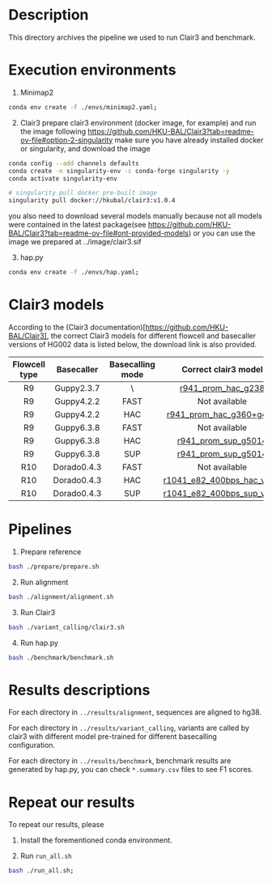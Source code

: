 # Description
This directory archives the pipeline we used to run Clair3 and benchmark.


# Execution environments
1. Minimap2
```bash
conda env create -f ./envs/minimap2.yaml;
```
2. Clair3
prepare clair3 environment (docker image, for example) and run the image following https://github.com/HKU-BAL/Clair3?tab=readme-ov-file#option-2-singularity
make sure you have already installed docker or singularity, and download the image
```bash
conda config --add channels defaults
conda create -n singularity-env -c conda-forge singularity -y
conda activate singularity-env

# singularity pull docker pre-built image
singularity pull docker://hkubal/clair3:v1.0.4

```
you also need to download several models manually because not all models were contained in the latest package(see https://github.com/HKU-BAL/Clair3?tab=readme-ov-file#ont-provided-models) or you can use the image we prepared at ../image/clair3.sif

3. hap.py
```bash
conda env create -f ./envs/hap.yaml;
```
# Clair3 models
According to the (Clair3 documentation)[https://github.com/HKU-BAL/Clair3], the correct Clair3 models for different flowcell and basecaller versions of HG002 data is listed below, the download link is also provided.

| Flowcell type | Basecaller | Basecalling mode | Correct clair3 model |
|:---:|:---:|:---:|:-----:|
| R9 | Guppy2.3.7 | \ | [r941_prom_hac_g238](http://www.bio8.cs.hku.hk/clair3/clair3_models/) |
| R9 | Guppy4.2.2 | FAST | Not available |
| R9 | Guppy4.2.2 | HAC | [r941_prom_hac_g360+g422](http://www.bio8.cs.hku.hk/clair3/clair3_models/) |
| R9 | Guppy6.3.8 | FAST | Not available |
| R9 | Guppy6.3.8 | HAC | [r941_prom_sup_g5014](http://www.bio8.cs.hku.hk/clair3/clair3_models/) |
| R9 | Guppy6.3.8 | SUP | [r941_prom_sup_g5014](http://www.bio8.cs.hku.hk/clair3/clair3_models/) |
| R10 | Dorado0.4.3 | FAST | Not available |
| R10 | Dorado0.4.3 | HAC |[r1041_e82_400bps_hac_v410](https://github.com/nanoporetech/rerio/tree/master/clair3_models) |
| R10 | Dorado0.4.3 | SUP | [r1041_e82_400bps_sup_v410](https://github.com/nanoporetech/rerio/tree/master/clair3_models) |



# Pipelines
1. Prepare reference
```bash
bash ./prepare/prepare.sh
```

2. Run alignment
```bash
bash ./alignment/alignment.sh
```

3. Run Clair3
```bash
bash ./variant_calling/clair3.sh
```

4. Run hap.py
```bash
bash ./benchmark/benchmark.sh
```


# Results descriptions
For each directory in `../results/alignment`, sequences are aligned to hg38.

For each directory in `../results/variant_calling`, variants are called by clair3 with different model pre-trained for different basecalling configuration.

For each directory in `../results/benchmark`, benchmark results are generated by hap.py, you can check `*.summary.csv` files to see F1 scores.



# Repeat our results
To repeat our results, please 
1. Install the forementioned conda environment.

2. Run `run_all.sh`
```bash
bash ./run_all.sh;
```

